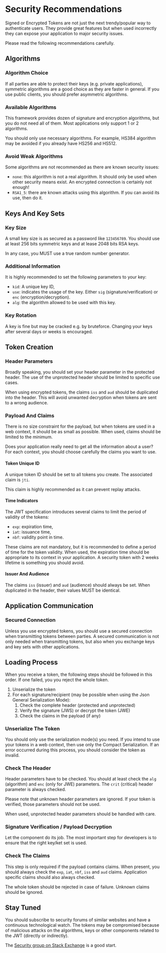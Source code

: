 # Security Recommendations

Signed or Encrypted Tokens are not just the next trendy/popular way to authenticate users. They provide great features but when used incorrectly they can expose your application to major security issues.

Please read the following recommendations carefully.

## Algorithms

### Algorithm Choice

If all parties are able to protect their keys \(e.g. private applications\), symmetric algorithms are a good choice as they are faster in general. If you use public clients, you should prefer asymmetric algorithms.

### Available Algorithms

This framework provides dozen of signature and encryption algorithms, but you do not need all of them. Most applications only support 1 or 2 algorithms.

You should only use necessary algorithms. For example, HS384 algorithm may be avoided if you already have HS256 and HS512.

### Avoid Weak Algorithms

Some algorithms are not recommended as there are known security issues:

* `none`: this algorithm is not a real algorithm. It should only be used when other security means exist. An encrypted connection is certainly not enough!
* `RSA1_5`: there are known attacks using this algorithm. If you can avoid its use, then do it.

## Keys And Key Sets

### Key Size

A small key size is as secured as a password like `123456789`. You should use at least 256 bits symmetric keys and at lease 2048 bits RSA keys.

In any case, you MUST use a true random number generator.

### Additional Information

It is highly recommended to set the following parameters to your key:

* `kid`: A unique key ID,
* `use`: indicates the usage of the key. Either `sig` \(signature/verification\) or `enc` \(encryption/decryption\). 
* `alg`: the algorithm allowed to be used with this key.

### Key Rotation

A key is fine but may be cracked e.g. by bruteforce. Changing your keys after several days or weeks is encouraged.

## Token Creation

### Header Parameters

Broadly speaking, you should set your header parameter in the protected header. The use of the unprotected header should be limited to specific use cases.

When using encrypted tokens, the claims `iss` and `aud` should be duplicated into the header. This will avoid unwanted decryption when tokens are sent to a wrong audience.

### Payload And Claims

There is no size constraint for the payload, but when tokens are used in a web context, it should be as small as possible. When used, claims should be limited to the minimum.

Does your application really need to get all the information about a user? For each context, you should choose carefully the claims you want to use.

#### Token Unique ID

A unique token ID should be set to all tokens you create. The associated claim is `jti`.

This claim is highly recommended as it can prevent replay attacks.

#### Time Indicators

The JWT specification introduces several claims to limit the period of validity of the tokens:

* `exp`: expiration time,
* `iat`: issuance time,
* `nbf`: validity point in time.

These claims are not mandatory, but it is recommended to define a period of time for the token validity. When used, the expiration time should be appropriate to its context in your application. A security token with 2 weeks lifetime is something you should avoid.

#### Issuer And Audience

The claims `iss` \(issuer\) and `aud` \(audience\) should always be set. When duplicated in the header, their values MUST be identical.

## Application Communication

### Secured Connection

Unless you use encrypted tokens, you should use a secured connection when transmitting tokens between parties. A secured communication is not only needed when transmitting tokens, but also when you exchange keys and key sets with other applications.

## Loading Process

When you receive a token, the following steps should be followed in this order. If one failed, you you reject the whole token.

1. Unserialize the token
2. For each signature/recipient \(may be possible when using the Json General Serialization Mode\):
   1. Check the complete header \(protected and unprotected\)
   2. Verify the signature \(JWS\) or decrypt the token \(JWE\)
   3. Check the claims in the payload \(if any\)

### Unserialize The Token

You should only use the serialization mode\(s\) you need. If you intend to use your tokens in a web context, then use only the Compact Serialization. If an error occurred during this process, you should consider the token as invalid.

### Check The Header

Header parameters have to be checked. You should at least check the `alg` \(algorithm\) and `enc` \(only for JWE\) parameters. The `crit` \(critical\) header parameter is always checked.

Please note that unknown header parameters are ignored. If your token is verified, those parameters should not be used.

When used, unprotected header parameters should be handled with care.

### Signature Verification / Payload Decryption

Let the component do its job. The most important step for developers is to ensure that the right key/ket set is used.

### Check The Claims

This step is only required if the payload contains claims. When present, you should always check the `exp`, `iat`, `nbf`, `iss` and `aud` claims. Application specific claims should also always checked.

The whole token should be rejected in case of failure. Unknown claims should be ignored.

## Stay Tuned

You should subscribe to security forums of similar websites and have a continuous technological watch. The tokens may be compromised because of malicious attacks on the algorithms, keys or other components related to the JWT \(directly or indirectly\).

The [Security group on Stack Exchange](https://security.stackexchange.com/) is a good start.

